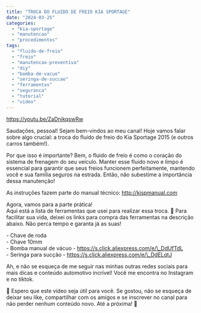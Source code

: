 ```yaml
---
title: "TROCA DO FLUIDO DE FREIO KIA SPORTAGE"
date: "2024-03-25"
categories:
  - "kia-sportage"
  - "manutencao"
  - "procedimentos"
tags:
  - "fluido-de-freio"
  - "freio"
  - "manutencao-preventiva"
  - "diy"
  - "bomba-de-vacuo"
  - "seringa-de-succao"
  - "ferramentas"
  - "seguranca"
  - "tutorial"
  - "video"
---
```


<!--more-->

https://youtu.be/ZaDnikqswRw

Saudações, pessoal! Sejam bem-vindos ao meu canal! Hoje vamos falar sobre algo crucial: a troca do fluido de freio do Kia Sportage 2015 (e outros carros também!).

Por que isso é importante? Bem, o fluido de freio é como o coração do sistema de frenagem do seu veículo. Manter esse fluido novo e limpo é essencial para garantir que seus freios funcionem perfeitamente, mantendo você e sua família seguros na estrada. Então, não subestime a importância dessa manutenção!

As instruções fazem parte do manual técnico: http://kispmanual.com

Agora, vamos para a parte prática!  
Aqui está a lista de ferramentas que usei para realizar essa troca.  Para facilitar sua vida, deixei os links para compra das ferramentas na descrição abaixo. Não perca tempo e garanta já as suas!

\- Chave de roda  
\- Chave 10mm  
\- Bomba manual de vácuo - https://s.click.aliexpress.com/e/\_DdUfTdL  
\- Seringa para sucção - https://s.click.aliexpress.com/e/\_DdELqtJ

Ah, e não se esqueça de me seguir nas minhas outras redes sociais para mais dicas e conteúdo automotivo incrível! Você me encontra no Instagram e no tiktok.

 Espero que este vídeo seja útil para você. Se gostou, não se esqueça de deixar seu like, compartilhar com os amigos e se inscrever no canal para não perder nenhum conteúdo novo. Até a próxima! 
